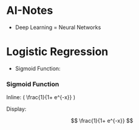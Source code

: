 # AI-Notes

- Deep Learning = Neural Networks

# Logistic Regression

- Sigmoid Function: 
### Sigmoid Function

Inline: \( \frac{1}{1+ e^{-x}} \)

Display:

$$
\frac{1}{1+ e^{-x}}
$$
